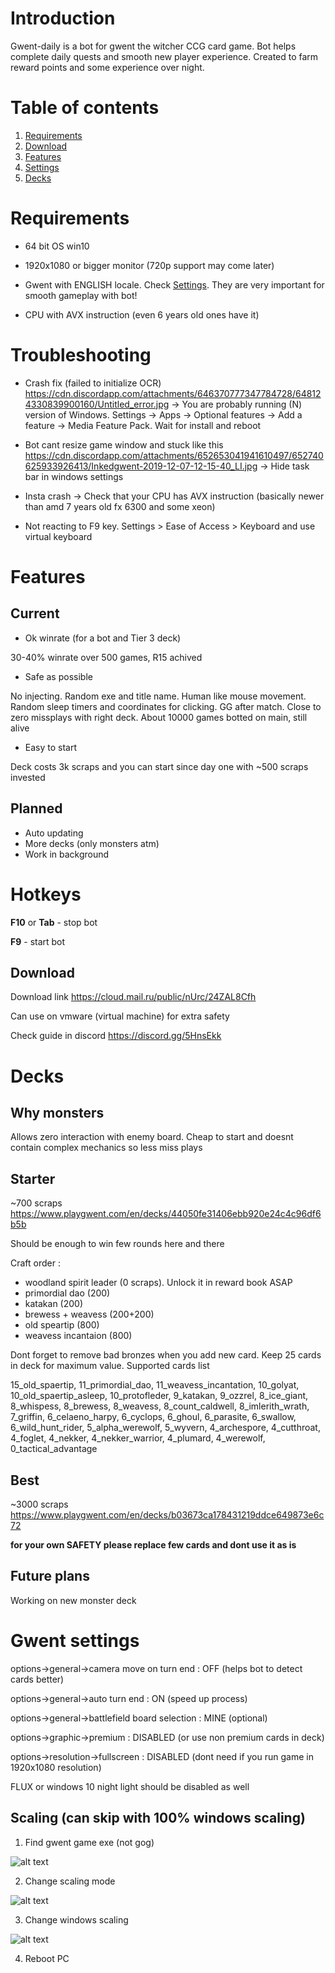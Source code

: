 # Introduction
Gwent-daily is a bot for gwent the witcher CCG card game. Bot helps complete daily quests and smooth new player experience. Created to farm reward points and some experience over night.

# Table of contents
1. [Requirements](#requirements)
2. [Download](#download)
3. [Features](#features)
4. [Settings](#settings)
5. [Decks](#decks)

# Requirements <a name="requirements"></a>

* 64 bit OS win10

* 1920x1080 or bigger monitor (720p support may come later)

* Gwent with ENGLISH locale. Check [Settings](#settings). They are very important for smooth gameplay with bot!

* CPU with AVX instruction (even 6 years old ones have it)

# Troubleshooting

* Crash fix (failed to initialize OCR) https://cdn.discordapp.com/attachments/646370777347784728/648124330839900160/Untitled_error.jpg -> You are probably running (N) version of Windows. Settings -> Apps -> Optional features -> Add a feature -> Media Feature Pack. Wait for install and reboot

* Bot cant resize game window and stuck like this https://cdn.discordapp.com/attachments/652653041941610497/652740625933926413/Inkedgwent-2019-12-07-12-15-40_LI.jpg
-> Hide task bar in windows settings

* Insta crash -> Check that your CPU has AVX instruction (basically newer than amd 7 years old fx 6300 and some xeon)

* Not reacting to F9 key. Settings > Ease of Access > Keyboard and use virtual keyboard

# Features <a name="features"></a>
## Current
* Ok winrate (for a bot and Tier 3 deck)

30-40% winrate over 500 games, R15 achived

* Safe as possible

No injecting. Random exe and title name. Human like mouse movement. Random sleep timers and coordinates for clicking. GG after match. Close to zero missplays with right deck. About 10000 games botted on main, still alive 

* Easy to start

Deck costs 3k scraps and you can start since day one with ~500 scraps invested

## Planned
* Auto updating
* More decks (only monsters atm)
* Work in background

# Hotkeys

**F10** or **Tab** - stop bot

**F9** - start bot

## Download <a name="download"></a>
Download link https://cloud.mail.ru/public/nUrc/24ZAL8Cfh

Can use on vmware (virtual machine) for extra safety

Check guide in discord https://discord.gg/5HnsEkk

# Decks <a name="decks"></a>

## Why monsters
Allows zero interaction with enemy board. Cheap to start and doesnt contain complex mechanics so less miss plays

## Starter
~700 scraps
https://www.playgwent.com/en/decks/44050fe31406ebb920e24c4c96df6b5b

Should be enough to win few rounds here and there 

Craft order : 
* woodland spirit leader (0 scraps). Unlock it in reward book ASAP
* primordial dao (200)
* katakan (200)
* brewess + weavess (200+200)
* old speartip (800)
* weavess incantaion (800)

Dont forget to remove bad bronzes when you add new card. Keep 25 cards in deck for maximum value. Supported cards list

15_old_spaertip, 11_primordial_dao, 11_weavess_incantation, 10_golyat, 10_old_spaertip_asleep, 10_protofleder, 9_katakan, 9_ozzrel, 8_ice_giant, 8_whispess, 8_brewess, 8_weavess, 8_count_caldwell, 8_imlerith_wrath, 7_griffin, 6_celaeno_harpy, 6_cyclops, 6_ghoul, 6_parasite, 6_swallow, 6_wild_hunt_rider, 5_alpha_werewolf, 5_wyvern, 4_archespore, 4_cutthroat, 4_foglet, 4_nekker, 4_nekker_warrior, 4_plumard, 4_werewolf, 0_tactical_advantage

## Best
~3000 scraps
https://www.playgwent.com/en/decks/b03673ca178431219ddce649873e6c72

**for your own SAFETY please replace few cards and dont use it as is**

## Future plans
Working on new monster deck

# Gwent settings <a name="settings"></a>

options->general->camera move on turn end : OFF (helps bot to detect cards better)

options->general->auto turn end : ON (speed up process)

options->general->battlefield board selection : MINE (optional)

options->graphic->premium : DISABLED (or use non premium cards in deck)

options->resolution->fullscreen : DISABLED (dont need if you run game in 1920x1080 resolution)

FLUX or windows 10 night light should be disabled as well

## Scaling (can skip with 100% windows scaling)
1) Find gwent game exe (not gog)

![alt text](https://lh3.googleusercontent.com/-Riow_0Aq0t8/WYNSnp25eTI/AAAAAAAAR3o/n2S9JfBVz1gW3nGxFVOBsaugfoMsUp_gACHMYCw/s0/explorer_2017-08-03_19-43-08.png "scaling1")

2) Change scaling mode 

![alt text](https://lh3.googleusercontent.com/-Bzd5Y2jgwIg/WYNSy0QV1II/AAAAAAAAR3s/57RYhR55x8YaGcx6a_9uKq7kVut7UDAmACHMYCw/s0/explorer_2017-08-03_19-43-53.png "scaling2")

3) Change windows scaling

![alt text](https://lh3.googleusercontent.com/-Fk6Ip4vRqw8/WYNS8FxeqmI/AAAAAAAAR3w/0B8tKmYcF78jFDzcGCX3kiGSG3iLQ-XNwCHMYCw/s0/ApplicationFrameHost_2017-08-03_19-44-30.png "scaling3")

4) Reboot PC
